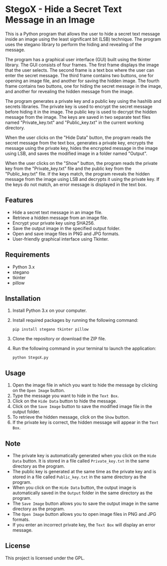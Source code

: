
# StegoX - Hide a Secret Text Message in an Image

This is a Python program that allows the user to hide a secret text message inside an image using the least significant bit (LSB) technique. The program uses the stegano library to perform the hiding and revealing of the message.

The program has a graphical user interface (GUI) built using the tkinter library. The GUI consists of four frames. The first frame displays the image that the user selects. The second frame is a text box where the user can enter the secret message. The third frame contains two buttons, one for opening an image file, and another for saving the hidden image. The fourth frame contains two buttons, one for hiding the secret message in the image, and another for revealing the hidden message from the image.

The program generates a private key and a public key using the hashlib and secrets libraries. The private key is used to encrypt the secret message before hiding it in the image. The public key is used to decrypt the hidden message from the image. The keys are saved in two separate text files named "Private_key.txt" and "Public_key.txt" in the current working directory.

When the user clicks on the "Hide Data" button, the program reads the secret message from the text box, generates a private key, encrypts the message using the private key, hides the encrypted message in the image using LSB, and saves the modified image in a folder named "Output".

When the user clicks on the "Show" button, the program reads the private key from the "Private_key.txt" file and the public key from the "Public_key.txt" file. If the keys match, the program reveals the hidden message from the image using LSB and decrypts it using the private key. If the keys do not match, an error message is displayed in the text box.

## Features

- Hide a secret text message in an image file.
- Retrieve a hidden message from an image file.
- Encrypt your private key using SHA256.
- Save the output image in the specified output folder.
- Open and save image files in PNG and JPG formats.
- User-friendly graphical interface using Tkinter.

## Requirements

- Python 3.x
- stegano
- tkinter
- pillow

## Installation

1. Install Python 3.x on your computer.
2. Install required packages by running the following command:

   ```
   pip install stegano tkinter pillow
   ```

3. Clone the repository or download the ZIP file.
4. Run the following command in your terminal to launch the application:

   ```
   python StegoX.py
   ```

## Usage

1. Open the image file in which you want to hide the message by clicking on the `Open Image` button.
2. Type the message you want to hide in the `Text Box`.
3. Click on the `Hide Data` button to hide the message.
4. Click on the `Save Image` button to save the modified image file in the output folder.
5. To retrieve the hidden message, click on the `Show` button.
6. If the private key is correct, the hidden message will appear in the `Text Box`.

## Note

- The private key is automatically generated when you click on the `Hide Data` button. It is stored in a file called `Private_key.txt` in the same directory as the program.
- The public key is generated at the same time as the private key and is stored in a file called `Public_key.txt` in the same directory as the program.
- When you click on the `Hide Data` button, the output image is automatically saved in the `Output` folder in the same directory as the program.
- The `Save Image` button allows you to save the output image in the same directory as the program.
- The `Open Image` button allows you to open image files in PNG and JPG formats.
- If you enter an incorrect private key, the `Text Box` will display an error message.

## License

This project is licensed under the GPL.
